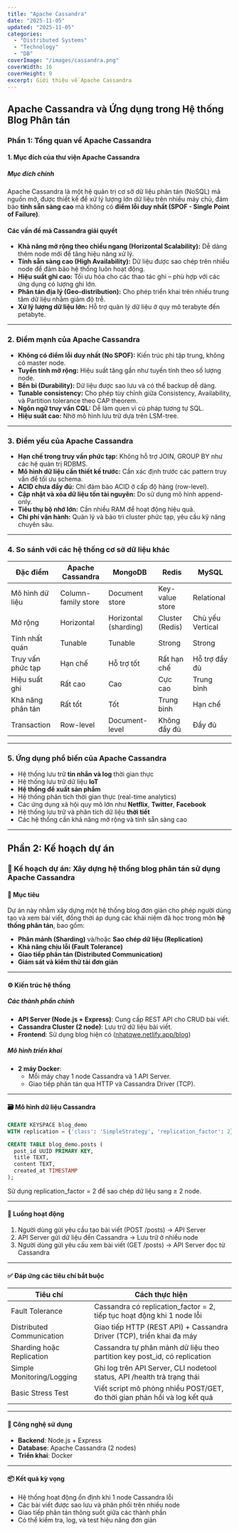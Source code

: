 ```yaml
---
title: "Apache Cassandra"
date: "2025-11-05"
updated: "2025-11-05"
categories:
  - "Distributed Systems"
  - "Technology"
  - "DB"
coverImage: "/images/cassandra.png"
coverWidth: 16
coverHeight: 9
excerpt: Giới thiệu về Apache Cassandra 
---
```


## Apache Cassandra và Ứng dụng trong Hệ thống Blog Phân tán

### Phần 1: Tổng quan về Apache Cassandra

#### 1. Mục đích của thư viện Apache Cassandra

##### Mục đích chính

Apache Cassandra là một hệ quản trị cơ sở dữ liệu phân tán (NoSQL) mã nguồn mở, được thiết kế để xử lý lượng lớn dữ liệu trên nhiều máy chủ, đảm bảo **tính sẵn sàng cao** mà không có **điểm lỗi duy nhất (SPOF - Single Point of Failure)**.

#### Các vấn đề mà Cassandra giải quyết

- **Khả năng mở rộng theo chiều ngang (Horizontal Scalability):** Dễ dàng thêm node mới để tăng hiệu năng xử lý.
- **Tính sẵn sàng cao (High Availability):** Dữ liệu được sao chép trên nhiều node để đảm bảo hệ thống luôn hoạt động.
- **Hiệu suất ghi cao:** Tối ưu hóa cho các thao tác ghi – phù hợp với các ứng dụng có lượng ghi lớn.
- **Phân tán địa lý (Geo-distribution):** Cho phép triển khai trên nhiều trung tâm dữ liệu nhằm giảm độ trễ.
- **Xử lý lượng dữ liệu lớn:** Hỗ trợ quản lý dữ liệu ở quy mô terabyte đến petabyte.

---

### 2. Điểm mạnh của Apache Cassandra

- **Không có điểm lỗi duy nhất (No SPOF):** Kiến trúc phi tập trung, không có master node.
- **Tuyến tính mở rộng:** Hiệu suất tăng gần như tuyến tính theo số lượng node.
- **Bền bỉ (Durability):** Dữ liệu được sao lưu và có thể backup dễ dàng.
- **Tunable consistency:** Cho phép tùy chỉnh giữa Consistency, Availability, và Partition tolerance theo CAP theorem.
- **Ngôn ngữ truy vấn CQL:** Dễ làm quen vì cú pháp tương tự SQL.
- **Hiệu suất cao:** Nhờ mô hình lưu trữ dựa trên LSM-tree.

---

### 3. Điểm yếu của Apache Cassandra

- **Hạn chế trong truy vấn phức tạp:** Không hỗ trợ JOIN, GROUP BY như các hệ quản trị RDBMS.
- **Mô hình dữ liệu cần thiết kế trước:** Cần xác định trước các pattern truy vấn để tối ưu schema.
- **ACID chưa đầy đủ:** Chỉ đảm bảo ACID ở cấp độ hàng (row-level).
- **Cập nhật và xóa dữ liệu tốn tài nguyên:** Do sử dụng mô hình append-only.
- **Tiêu thụ bộ nhớ lớn:** Cần nhiều RAM để hoạt động hiệu quả.
- **Chi phí vận hành:** Quản lý và bảo trì cluster phức tạp, yêu cầu kỹ năng chuyên sâu.

---

### 4. So sánh với các hệ thống cơ sở dữ liệu khác

| Đặc điểm               | Apache Cassandra    | MongoDB             | Redis               | MySQL               |
|------------------------|---------------------|----------------------|---------------------|---------------------|
| Mô hình dữ liệu        | Column-family store | Document store       | Key-value store     | Relational          |
| Mở rộng                | Horizontal          | Horizontal (sharding)| Cluster (Redis)     | Chủ yếu Vertical    |
| Tính nhất quán         | Tunable             | Tunable              | Strong              | Strong              |
| Truy vấn phức tạp      | Hạn chế              | Hỗ trợ tốt           | Rất hạn chế         | Hỗ trợ đầy đủ       |
| Hiệu suất ghi          | Rất cao              | Cao                  | Cực cao             | Trung bình          |
| Khả năng phân tán      | Rất tốt              | Tốt                  | Trung bình          | Hạn chế              |
| Transaction            | Row-level           | Document-level       | Không đầy đủ        | Đầy đủ              |

---

### 5. Ứng dụng phổ biến của Apache Cassandra

- Hệ thống lưu trữ **tin nhắn và log** thời gian thực
- Hệ thống lưu trữ dữ liệu **IoT**
- **Hệ thống đề xuất sản phẩm**
- Hệ thống phân tích thời gian thực (real-time analytics)
- Các ứng dụng xã hội quy mô lớn như **Netflix**, **Twitter**, **Facebook**
- Hệ thống lưu trữ và phân tích dữ liệu **thời tiết**
- Các hệ thống cần khả năng mở rộng và tính sẵn sàng cao

---

## Phần 2: Kế hoạch dự án

### 📝 Kế hoạch dự án: Xây dựng hệ thống blog phân tán sử dụng Apache Cassandra

#### 🎯 Mục tiêu

Dự án này nhằm xây dựng một hệ thống blog đơn giản cho phép người dùng tạo và xem bài viết, đồng thời áp dụng các khái niệm đã học trong môn **hệ thống phân tán**, bao gồm:

- **Phân mảnh (Sharding)** và/hoặc **Sao chép dữ liệu (Replication)**
- **Khả năng chịu lỗi (Fault Tolerance)**
- **Giao tiếp phân tán (Distributed Communication)**
- **Giám sát và kiểm thử tải đơn giản**

---

#### ⚙️ Kiến trúc hệ thống

##### Các thành phần chính

- **API Server (Node.js + Express)**: Cung cấp REST API cho CRUD bài viết.
- **Cassandra Cluster (2 node)**: Lưu trữ dữ liệu bài viết.
- **Frontend**: Sử dụng blog hiện có ([nhatqwe.netlify.app/blog](https://nhatqwe.netlify.app/blog))

##### Mô hình triển khai

- **2 máy Docker**:
  - Mỗi máy chạy 1 node Cassandra và 1 API Server.
  - Giao tiếp phân tán qua HTTP và Cassandra Driver (TCP).

---

#### 🗃️ Mô hình dữ liệu Cassandra

```sql
CREATE KEYSPACE blog_demo 
WITH replication = {'class': 'SimpleStrategy', 'replication_factor': 2};

CREATE TABLE blog_demo.posts (
  post_id UUID PRIMARY KEY,
  title TEXT,
  content TEXT,
  created_at TIMESTAMP
);
```

Sử dụng replication_factor = 2 để sao chép dữ liệu sang ≥ 2 node.

---

#### 🔁 Luồng hoạt động

1. Người dùng gửi yêu cầu tạo bài viết (POST /posts) → API Server
2. API Server gửi dữ liệu đến Cassandra → Lưu trữ ở nhiều node
3. Người dùng gửi yêu cầu xem bài viết (GET /posts) → API Server đọc từ Cassandra

---

#### ✅ Đáp ứng các tiêu chí bắt buộc

| Tiêu chí | Cách thực hiện |
|----------|----------------|
| Fault Tolerance | Cassandra có replication_factor = 2, tiếp tục hoạt động khi 1 node lỗi |
| Distributed Communication | Giao tiếp HTTP (REST API) + Cassandra Driver (TCP), triển khai đa máy |
| Sharding hoặc Replication | Cassandra tự phân mảnh dữ liệu theo partition key post_id, có replication |
| Simple Monitoring/Logging | Ghi log trên API Server, CLI nodetool status, API /health trả trạng thái |
| Basic Stress Test | Viết script mô phỏng nhiều POST/GET, đo thời gian phản hồi và log kết quả |

---

#### 🧰 Công nghệ sử dụng

- **Backend**: Node.js + Express
- **Database**: Apache Cassandra (2 nodes)
- **Triển khai**: Docker

---

#### 📦 Kết quả kỳ vọng

- Hệ thống hoạt động ổn định khi 1 node Cassandra lỗi
- Các bài viết được sao lưu và phân phối trên nhiều node
- Giao tiếp phân tán thông suốt giữa các thành phần
- Có thể kiểm tra, log, và test hiệu năng đơn giản
